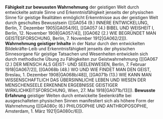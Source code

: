 
**Fähigkeit zur bewussten Wahrnehmung** der geistigen Welt durch entwickelte astrale Sinne und Erkenntnisfähigkeit jenseits der physischen Sinne für geistige Realitäten ermöglicht Erkenntnisse aus der geistigen Welt durch geschultes Bewusstsein ([[GA054 (9.) INNERE ENTWICKELUNG, Berlin, 7. Dezember 1905|GA054/9]], [[GA057 (4.) BIBEL UND WEISHEIT I, Berlin, 12. November 1908|GA057/4]], [[GA062 (2.) WIE BEGRÜNDET MAN GEISTESFORSCHUNG, Berlin, 7. November 1912|GA062/2]]). **Wahrnehmung geistiger Inhalte** in der Natur durch den entwickelten Bildekräfte-Leib und Erkenntnisfähigkeit jenseits der physischen Sinnesorgane für geistige Tatsachen und Wesenheiten entwickeln sich durch methodische Übung zu Fähigkeiten zur Geistwahrnehmung ([[GA067 (2.) DER MENSCH ALS GEIST- UND SEELENWESEN, Berlin, 7. Februar 1918|GA067/2]], [[GA068b (48.) WO UND WIE FINDET MAN DEN GEIST, Breslau, 1. Dezember 1908|GA068b/48]], [[GA071b (13.) WIE KANN MAN WISSENSCHAFTLICH DAS ÜBERSINNLICHE LEBEN UND WESEN DER MENSCHENSEELE ERKENNEN ERGEBNISSE GEISTIGER WIRKLICHKEITSFORSCHUNG, Wien, 27. Mai 1918|GA071b/13]]). **Bewusste Erfahrung** geistiger Welten durch entwickelte Seelenkräfte bei ausgeschalteten physischen Sinnen manifestiert sich als höhere Form der Wahrnehmung ([[GA080c (6.) PHILOSOPHIE UND ANTHROPOSOPHIE, Amsterdam, 1. März 1921|GA080c/6]]).
